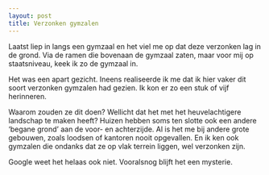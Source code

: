 ```yaml
---
layout: post
title: Verzonken gymzalen
---
```


Laatst liep in langs een gymzaal en het viel me op dat deze verzonken lag in de grond. Via de ramen die bovenaan de gymzaal zaten, maar voor mij op staatsniveau, keek ik zo de gymzaal in.

Het was een apart gezicht. Ineens realiseerde ik me dat ik hier vaker dit soort verzonken gymzalen had gezien. Ik kon er zo een stuk of vijf herinneren.

Waarom zouden ze dit doen? Wellicht dat het met het heuvelachtigere landschap te maken heeft? Huizen hebben soms ten slotte ook een andere ‘begane grond’ aan de voor- en achterzijde. Al is het me bij andere grote gebouwen, zoals loodsen of kantoren nooit opgevallen. En ik ken ook gymzalen die ondanks dat ze op vlak terrein liggen, wel verzonken zijn.

Google weet het helaas ook niet. Vooralsnog blijft het een mysterie.
